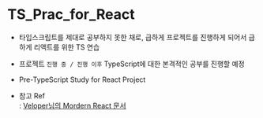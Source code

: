 # TS_Prac_for_React

* 타입스크립트를 제대로 공부하지 못한 채로, 급하게 프로젝트를 진행하게 되어서 급하게 리액트를 위한 TS 연습 

* 프로젝트 `진행 중 / 진행 이후` TypeScript에 대한 본격적인 공부를 진행할 예정 

* Pre-TypeScript Study for React Project

* 참고 Ref <br>
:  [Veloper님의 Mordern React 문서](https://react.vlpt.us/using-typescript/01-practice.html#)